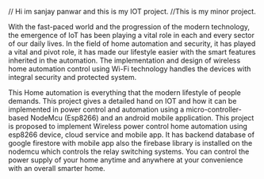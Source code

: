// Hi im sanjay panwar and this is my IOT project.
//This is my minor project.

With the fast-paced world and the progression of the modern technology, the emergence of IoT has been playing a vital role in each and every sector of our daily lives. In the field of home automation and security, it has played a vital and pivot role, it has made our lifestyle easier with the smart features inherited in the automation. The implementation and design of wireless home automation control using Wi-Fi technology handles the devices with integral security and protected system. 

This Home automation is everything that the modern lifestyle of people demands. This project gives a detailed hand on IOT and how it can be implemented in power control and automation using a micro-controller-based NodeMcu (Esp8266) and an android mobile application. This project is proposed to implement Wireless power control home automation using esp8266 device, cloud service and mobile app. It has backend database of google firestore with mobile app also the firebase library is installed on the nodemcu which controls the relay switching systems. You can control the power supply of your home anytime and anywhere at your convenience with an overall smarter home.

